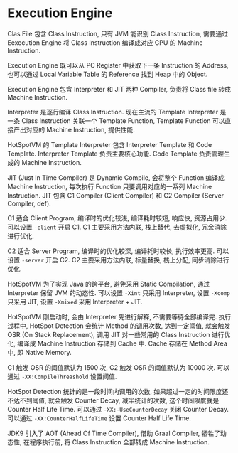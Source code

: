 # Execution Engine

Clas File 包含 Class Instruction, 只有 JVM 能识别 Class Instruction, 需要通过 Eexecution Engine 将 Class Instruction 编译成对应 CPU 的 Machine Instruction.

Execution Engine 既可以从 PC Register 中获取下一条 Instruction 的 Address, 也可以通过 Local Variable Table 的 Reference 找到 Heap 中的 Object.

Execution Engine 包含 Interpreter 和 JIT 两种 Compiler, 负责将 Class file 转成 Machine Instruction.

Interpreter 是逐行编译 Class Instruction. 现在主流的 Template Interpreter 是一条 Class Instruction 关联一个 Template Function, Template Function 可以直接产出对应的 Machine Instruction, 提供性能. 

HotSpotVM 的 Template Interpreter 包含 Interpreter Template 和 Code Template. Interpreter Template 负责主要核心功能. Code Template 负责管理生成的 Machine Instruction.

JIT (Just In Time Compiler) 是 Dynamic Compile, 会将整个 Function 编译成 Machine Instruction, 每次执行 Function 只要调用对应的一系列 Machine Instruction. JIT 包含 C1 Compiler (Client Compiler) 和 C2 Compiler (Server Compiler, def).

C1 适合 Client Program, 编译时的优化较浅, 编译耗时较短, 响应快, 资源占用少. 可以设置 `-client` 开启 C1. C1 主要采用方法内联, 栈上替代, 去虚拟化, 冗余消除进行优化.

C2 适合 Server Program, 编译时的优化较深, 编译耗时较长, 执行效率更高. 可以设置 `-server` 开启 C2. C2 主要采用方法内联, 标量替换, 栈上分配, 同步消除进行优化.

HotSpotVM 为了实现 Java 的跨平台, 避免采用 Static Compilation, 通过 Interpreter 保留 JVM 的动态性. 可以设置 `-Xint` 只采用 Interpreter, 设置 `-Xcomp` 只采用 JIT, 设置 `-Xmixed` 采用 Interpreter + JIT.

HotSpotVM 刚启动时, 会由 Interpreter 先进行解释, 不需要等待全部编译完. 执行过程中, HotSpot Detection 会统计 Method 的调用次数, 达到一定阈值, 就会触发 OSR (On Stack Replacement), 调用 JIT 对一些常用的 Class Instruction 进行优化, 编译成 Machine Instruction 存储到 Cache 中. Cache 存储在 Method Area 中, 即 Native Memory.

C1 触发 OSR 的阈值默认为 1500 次, C2 触发 OSR 的阈值默认为 10000 次. 可以通过 `-XX:CompileThreashold` 设置阈值.

HotSpot Detection 统计的是一段时间内调用的次数, 如果超过一定的时间限度还不达不到阈值, 就会触发 Counter Decay, 减半统计的次数, 这个时间限度就是 Counter Half Life Time. 可以通过 `-XX:-UseCounterDecay` 关闭 Counter Decay. 可以通过 `-XX:CounterHalfLifeTime` 设置 Counter Half Life Time.

JDK9 引入了 AOT (Ahead Of Time Compiler), 借助 Graal Compiler, 牺牲了动态性, 在程序执行前, 将 Class Instruction 全部转成 Machine Instruction. 




